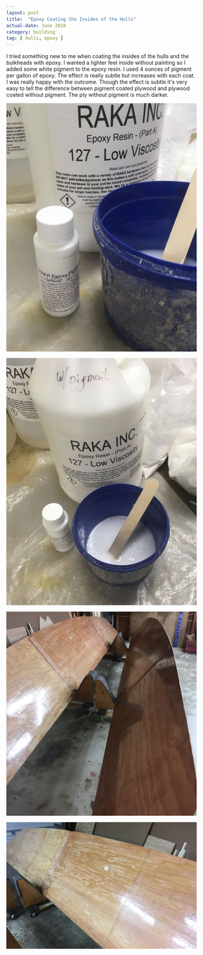 ```yaml
---
layout: post
title:  "Epoxy Coating the Insides of the Hulls"
actual-date: June 2018
category: building
tag: [ hulls, epoxy ]
---
```


I tried something new to me when coating the insides of the hulls and the bulkheads with epoxy. I wanted a lighter feel inside without painting so I added some white pigment to the epoxy resin. I used 4 ounces of pigment per gallon of epoxy. The effect is really subtle but increases with each coat. I was really happy with the outcome. Though the effect is subtle it's very easy to tell the difference between pigment coated plywood and plywood coated without pigment. The ply without pigment is much darker.

![Pigment](/assets/images/pigment.jpg)

![Pigment in Resin and Mixed with Hardener](/assets/images/pigment-mixing.jpg)

![Pigment on Hull Sides](/assets/images/pigment-hulls1.jpg)

![Pigment on Hull Sides](/assets/images/pigment-hulls2.jpg)

